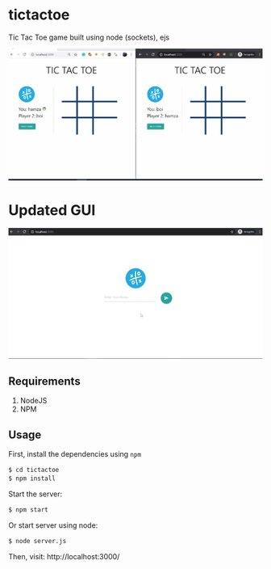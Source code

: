 # tictactoe
Tic Tac Toe game built using node (sockets), ejs

![Event Management App](https://github.com/hamzaavvan/tictactoe/blob/master/ss/tictactoev1.0.gif)

# Updated GUI
![Event Management App](https://github.com/hamzaavvan/tictactoe/blob/master/ss/tictactoev1.2.gif)


## Requirements
1. NodeJS
2. NPM

## Usage
First, install the dependencies using `npm`
```bash
$ cd tictactoe
$ npm install
```

Start the server:
```bash
$ npm start
```

Or start server using node:
```bash
$ node server.js
```

Then, visit: http://localhost:3000/
